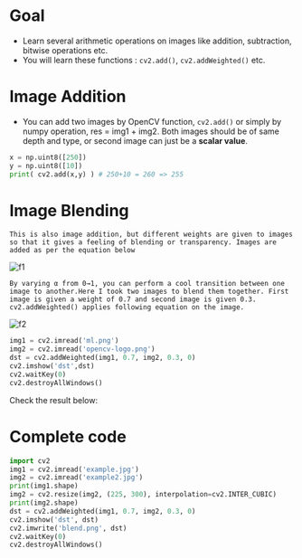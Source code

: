 # Goal
* Learn several arithmetic operations on images like addition, subtraction, bitwise operations etc.
* You will learn these functions : `cv2.add()`, `cv2.addWeighted()` etc.
# Image Addition
* You can add two images by OpenCV function, `cv2.add()` or simply by numpy operation, res = img1 + img2. Both images should be of same depth and type, or second image can just be a **scalar value**.
```python
x = np.uint8([250])
y = np.uint8([10])
print( cv2.add(x,y) ) # 250+10 = 260 => 255
```
# Image Blending
    This is also image addition, but different weights are given to images so that it gives a feeling of blending or transparency. Images are added as per the equation below
![f1]()

    By varying α from 0→1, you can perform a cool transition between one image to another.Here I took two images to blend them together. First image is given a weight of 0.7 and second image is given 0.3. cv2.addWeighted() applies following equation on the image.
  
![f2]()

```python
img1 = cv2.imread('ml.png')
img2 = cv2.imread('opencv-logo.png')
dst = cv2.addWeighted(img1, 0.7, img2, 0.3, 0)
cv2.imshow('dst',dst)
cv2.waitKey(0)
cv2.destroyAllWindows()
```
Check the result below:
![]()

# Complete code
```python
import cv2
img1 = cv2.imread('example.jpg')
img2 = cv2.imread('example2.jpg')
print(img1.shape)
img2 = cv2.resize(img2, (225, 300), interpolation=cv2.INTER_CUBIC)
print(img2.shape)
dst = cv2.addWeighted(img1, 0.7, img2, 0.3, 0)
cv2.imshow('dst', dst)
cv2.imwrite('blend.png', dst)
cv2.waitKey(0)
cv2.destroyAllWindows()
```
